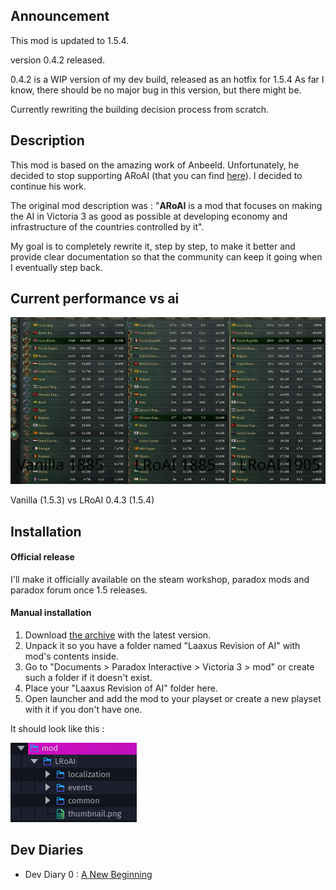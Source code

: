 ## Announcement

This mod is updated to 1.5.4.

version 0.4.2 released.

0.4.2 is a WIP version of my dev build, released as an hotfix for 1.5.4
As far I know, there should be no major bug in this version, but there might be.

Currently rewriting the building decision process from scratch.

## Description

This mod is based on the amazing work of Anbeeld. Unfortunately, he decided to stop supporting ARoAI (that you can find [here](https://github.com/Anbeeld/ARoAI)). I decided to continue his work.

The original mod description was : "**ARoAI** is a mod that focuses on making the AI in Victoria 3 as good as possible at developing economy and infrastructure of the countries controlled by it".

My goal is to completely rewrite it, step by step, to make it better and provide clear documentation so that the community can keep it going when I eventually step back.

## Current performance vs ai

![Roadmap](/img/lroai_comp_0.4.3.png)

Vanilla (1.5.3) vs LRoAI 0.4.3 (1.5.4)



## Installation
#### Official release

I'll make it officially available on the steam workshop, paradox mods and paradox forum once 1.5 releases.

#### Manual installation

1) Download [the archive](https://github.com/Laaxus/LRoAI/releases) with the latest version.
2) Unpack it so you have a folder named "Laaxus Revision of AI" with mod's contents inside.
3) Go to "Documents > Paradox Interactive > Victoria 3 > mod" or create such a folder if it doesn't exist.
4) Place your "Laaxus Revision of AI" folder here.
5) Open launcher and add the mod to your playset or create a new playset with it if you don't have one.

It should look like this :

![files](/img/arborescence.png)

## Dev Diaries

- Dev Diary 0 : [A New Beginning](https://laaxus.github.io/2023-10-10-the-beginning/)
